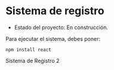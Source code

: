 <h1> Sistema de registro</h1>

- Estado del proyecto: En construcción.

Para ejecutar el sistema, debes poner:

```` npm install react ````

Sistema de Registro 2
